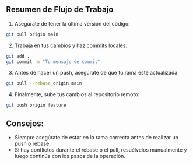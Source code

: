 ## Resumen de Flujo de Trabajo

1. Asegúrate de tener la última versión del código:

```bash
git pull origin main
```

2. Trabaja en tus cambios y haz commits locales:

```bash
git add .
git commit -m "Tu mensaje de commit"
```

3. Antes de hacer un push, asegúrate de que tu rama esté actualizada:

```bash
git pull --rebase origin main
```

4. Finalmente, sube tus cambios al repositorio remoto:

```bash
git push origin feature
```

## Consejos:

- Siempre asegúrate de estar en la rama correcta antes de realizar un push o rebase.
- Si hay conflictos durante el rebase o el pull, resuélvelos manualmente y luego continúa con los pasos de la operación.

